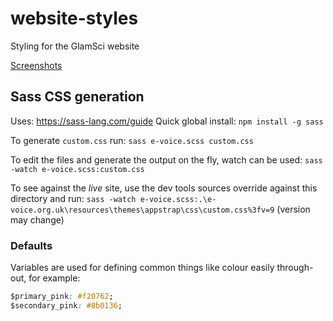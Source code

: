 # website-styles
Styling for the GlamSci website

[Screenshots](example/)

## Sass CSS generation
Uses: https://sass-lang.com/guide
Quick global install: `npm install -g sass`

To generate `custom.css` run:
`sass e-voice.scss custom.css`

To edit the files and generate the output on the fly, watch can be used:
`sass -watch e-voice.scss:custom.css`

To see against the _live_ site, use the dev tools sources override against this
directory and run:
`sass -watch e-voice.scss:.\e-voice.org.uk\resources\themes\appstrap\css\custom.css%3fv=9` (version may change)

### Defaults

Variables are used for defining common things like colour easily through-out, for
example:

``` css
$primary_pink: #f20762;
$secondary_pink: #8b0136;
```
